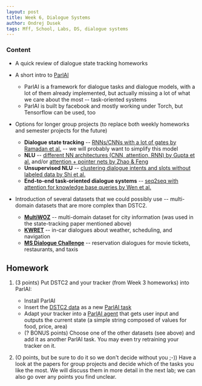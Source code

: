 ```yaml
---
layout: post
title: Week 6, Dialogue Systems
author: Ondrej Dusek
tags: Mff, School, Labs, DS, dialogue systems
---
```


### Content

- A quick review of dialogue state tracking homeworks

- A short intro to [ParlAI](http://parl.ai)
    - ParlAI is a framework for dialogue tasks and dialogue models, with a lot of them already implemented, but actually missing a lot of what we care about the most -- task-oriented systems
    - ParlAI is built by facebook and mostly working under Torch, but Tensorflow can be used, too

- Options for longer group projects (to replace both weekly homeworks and semester projects for the future)
    - **Dialogue state tracking** -- [RNNs/CNNs with a lot of gates by Ramadan et al.](https://arxiv.org/pdf/1807.06517.pdf) -- we will probably want to simplify this model
    - **NLU** -- [different NN architectures (CNN, attention, RNN) by Gupta et al.](http://arxiv.org/abs/1903.08268) and/or [attention + pointer nets by Zhao & Feng](https://aclweb.org/anthology/P18-2068)
    - **Unsupervised NLU** -- [clustering dialogue intents and slots without labeled data by Shi et al.](https://aclweb.org/anthology/D18-1072)
    - **End-to-end task-oriented dialogue systems** -- [seq2seq with attention for knowledge base queries by Wen et al.](https://arxiv.org/pdf/1806.04441.pdf)

- Introduction of several datasets that we could possibly use -- multi-domain datasets that are more complex than DSTC2.
    - **[MultiWOZ](http://dialogue.mi.eng.cam.ac.uk/index.php/corpus/)** -- multi-domain dataset for city information (was used in the state-tracking paper mentioned above)
    - **[KWRET](https://nlp.stanford.edu/blog/a-new-multi-turn-multi-domain-task-oriented-dialogue-dataset/)** -- in-car dialogues about weather, scheduling, and navigation
    - **[MS Dialogue Challenge](https://github.com/xiul-msr/e2e_dialog_challenge)** -- reservation dialogues for movie tickets, restaurants, and taxis


## Homework

1. (3 points) Put DSTC2 and your tracker (from Week 3 homeworks) into ParlAI:
    - Install ParlAI
    - Insert the [DSTC2 data]() as a new [ParlAI task]()
    - Adapt your tracker into a [ParlAI agent]() that gets user input and outputs the current state (a simple string composed of values for food, price, area)
    - (? BONUS points) Choose one of the other datasets (see above) and add it as another ParlAI task. You may even try retraining your tracker on it.

2. (O points, but be sure to do it so we don't decide without you ;-)) Have a look at the papers for group projects and decide which of the tasks you like the most. We will discuss them in more detail in the next lab; we can also go over any points you find unclear.
